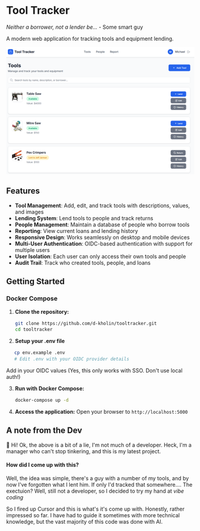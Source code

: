 # Tool Tracker

*Neither a borrower, not a lender be...* - Some smart guy

A modern web application for tracking tools and equipment lending.

![Homepage Screenshot](pub/homepage.png)

## Features

- **Tool Management**: Add, edit, and track tools with descriptions, values, and images
- **Lending System**: Lend tools to people and track returns
- **People Management**: Maintain a database of people who borrow tools
- **Reporting**: View current loans and lending history
- **Responsive Design**: Works seamlessly on desktop and mobile devices
- **Multi-User Authentication**: OIDC-based authentication with support for multiple users
- **User Isolation**: Each user can only access their own tools and people
- **Audit Trail**: Track who created tools, people, and loans

## Getting Started

### Docker Compose

1. **Clone the repository:**
   ```bash
   git clone https://github.com/d-kholin/tooltracker.git
   cd tooltracker
   ```
2. **Setup your .env file**
```bash
   cp env.example .env
   # Edit .env with your OIDC provider details
```

Add in your OIDC values (Yes, this only works with SSO. Don't use local auth!)

3. **Run with Docker Compose:**
   ```bash
   docker-compose up -d
   ```

4. **Access the application:**
   Open your browser to `http://localhost:5000`


## A note from the Dev
👋 Hi! Ok, the above is a bit of a lie, I'm not much of a developer. Heck, I'm a manager who can't stop tinkering, and this is my latest project. 

#### How did I come up with this? 
Well, the idea was simple, there's a guy with a number of my tools, and by now I've forgotten what I lent him. If only I'd tracked that somewhere....
The exectuion? Well, still not a developer, so I decided to try my hand at *vibe coding* 

So I fired up Cursor and this is what's it's come up with. Honestly, rather impressed so far. I have had to guide it sometimes with more technical knowledge, but the vast majority of this code was done with AI.